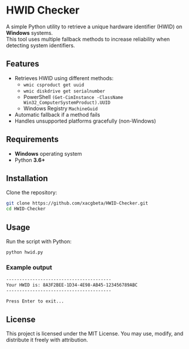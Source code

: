 # HWID Checker

A simple Python utility to retrieve a unique hardware identifier (HWID) on **Windows** systems.  
This tool uses multiple fallback methods to increase reliability when detecting system identifiers.

## Features
- Retrieves HWID using different methods:
  - `wmic csproduct get uuid`
  - `wmic diskdrive get serialnumber`
  - PowerShell `(Get-CimInstance -ClassName Win32_ComputerSystemProduct).UUID`
  - Windows Registry `MachineGuid`
- Automatic fallback if a method fails
- Handles unsupported platforms gracefully (non-Windows)

## Requirements
- **Windows** operating system  
- Python **3.6+**

## Installation
Clone the repository:
```bash
git clone https://github.com/xacgbeta/HWID-Checker.git
cd HWID-Checker
```
## Usage
Run the script with Python:
```bash
python hwid.py
```
### Example output
```bash
----------------------------------------
Your HWID is: 8A3F2BEE-1D34-4E98-AB45-123456789ABC
----------------------------------------

Press Enter to exit...
```
## License

This project is licensed under the MIT License.
You may use, modify, and distribute it freely with attribution.
